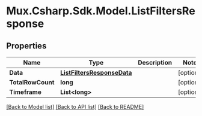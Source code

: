 # Mux.Csharp.Sdk.Model.ListFiltersResponse

## Properties

Name | Type | Description | Notes
------------ | ------------- | ------------- | -------------
**Data** | [**ListFiltersResponseData**](ListFiltersResponseData.md) |  | [optional] 
**TotalRowCount** | **long** |  | [optional] 
**Timeframe** | **List&lt;long&gt;** |  | [optional] 

[[Back to Model list]](../README.md#documentation-for-models) [[Back to API list]](../README.md#documentation-for-api-endpoints) [[Back to README]](../README.md)

